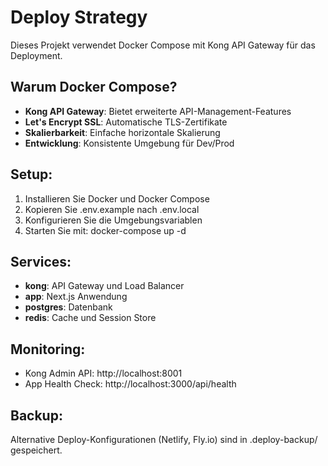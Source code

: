 # Deploy Strategy

Dieses Projekt verwendet Docker Compose mit Kong API Gateway für das Deployment.

## Warum Docker Compose?

- **Kong API Gateway**: Bietet erweiterte API-Management-Features
- **Let's Encrypt SSL**: Automatische TLS-Zertifikate
- **Skalierbarkeit**: Einfache horizontale Skalierung
- **Entwicklung**: Konsistente Umgebung für Dev/Prod

## Setup:

1. Installieren Sie Docker und Docker Compose
2. Kopieren Sie .env.example nach .env.local
3. Konfigurieren Sie die Umgebungsvariablen
4. Starten Sie mit: docker-compose up -d

## Services:

- **kong**: API Gateway und Load Balancer
- **app**: Next.js Anwendung
- **postgres**: Datenbank
- **redis**: Cache und Session Store

## Monitoring:

- Kong Admin API: http://localhost:8001
- App Health Check: http://localhost:3000/api/health

## Backup:

Alternative Deploy-Konfigurationen (Netlify, Fly.io) sind in .deploy-backup/ gespeichert.
